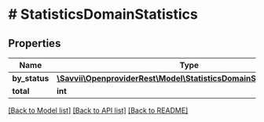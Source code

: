 # # StatisticsDomainStatistics

## Properties

Name | Type | Description | Notes
------------ | ------------- | ------------- | -------------
**by_status** | [**\Savvii\OpenproviderRest\Model\StatisticsDomainStatisticsByStatus**](StatisticsDomainStatisticsByStatus.md) |  | [optional]
**total** | **int** |  | [optional]

[[Back to Model list]](../../README.md#models) [[Back to API list]](../../README.md#endpoints) [[Back to README]](../../README.md)
